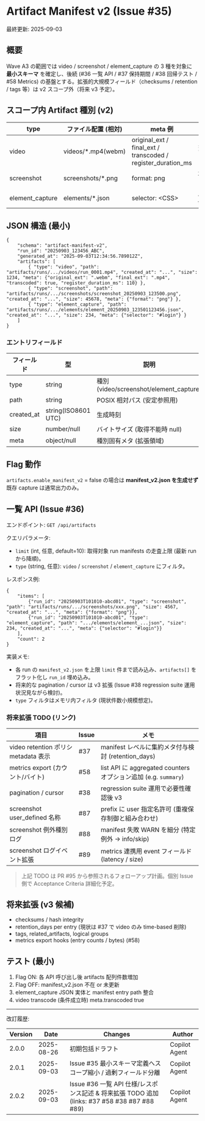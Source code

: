 # Artifact Manifest v2 (Issue #35)

最終更新: 2025-09-03

## 概要

Wave A3 の範囲では video / screenshot / element_capture の 3 種を対象に **最小スキーマ** を確定し、後続 (#36 一覧 API / #37 保持期間 / #38 回帰テスト / #58 Metrics) の基盤とする。拡張的大規模フィールド（checksums / retention / tags 等）は v2 スコープ外（将来 v3 予定）。

## スコープ内 Artifact 種別 (v2)

| type | ファイル配置 (相対) | meta 例 | 備考 |
|------|----------------------|---------|------|
| video | videos/*.mp4(webm) | original_ext / final_ext / transcoded / register_duration_ms | 変換は ffmpeg 存在時 (#30) |
| screenshot | screenshots/*.png | format: png | 将来 user_named (#87) 追加予定 |
| element_capture | elements/*.json | selector: \<CSS\> | JSON 本体に text/value/captured_at |

## JSON 構造 (最小)

```jsonc
{
    "schema": "artifact-manifest-v2",
    "run_id": "20250903_123456_ABC",
    "generated_at": "2025-09-03T12:34:56.789012Z",
    "artifacts": [
        { "type": "video", "path": "artifacts/runs/.../videos/run_0001.mp4", "created_at": "...", "size": 1234, "meta": {"original_ext": ".webm", "final_ext": ".mp4", "transcoded": true, "register_duration_ms": 110} },
        { "type": "screenshot", "path": "artifacts/runs/.../screenshots/screenshot_20250903_123500.png", "created_at": "...", "size": 45678, "meta": {"format": "png"} },
        { "type": "element_capture", "path": "artifacts/runs/.../elements/element_20250903_123501123456.json", "created_at": "...", "size": 234, "meta": {"selector": "#login"} }
    ]
}
```

### エントリフィールド

| フィールド | 型 | 説明 |
|------------|----|------|
| type | string | 種別 (video/screenshot/element_capture) |
| path | string | POSIX 相対パス (安定参照用) |
| created_at | string(ISO8601 UTC) | 生成時刻 |
| size | number/null | バイトサイズ (取得不能時 null) |
| meta | object/null | 種別固有メタ (拡張領域) |

## Flag 動作

`artifacts.enable_manifest_v2` = false の場合は **manifest_v2.json を生成せず** 既存 capture は通常出力のみ。

## 一覧 API (Issue #36)

エンドポイント: `GET /api/artifacts`

クエリパラメータ:

- `limit` (int, 任意, default=10): 取得対象 run manifests の走査上限 (最新 run から降順)。
- `type` (string, 任意): `video` / `screenshot` / `element_capture` にフィルタ。

レスポンス例:

```jsonc
{
    "items": [
        {"run_id": "20250903T101010-abcd01", "type": "screenshot", "path": "artifacts/runs/.../screenshots/xxx.png", "size": 4567, "created_at": "...", "meta": {"format": "png"}},
        {"run_id": "20250903T101010-abcd01", "type": "element_capture", "path": ".../elements/element_...json", "size": 234, "created_at": "...", "meta": {"selector": "#login"}}
    ],
    "count": 2
}
```

実装メモ:

- 各 run の `manifest_v2.json` を上限 `limit` 件まで読み込み、`artifacts[]` をフラット化し `run_id` 埋め込み。
- 将来的な pagination / cursor は v3 拡張 (Issue #38 regression suite 運用状況見ながら検討)。
- `type` フィルタはメモリ内フィルタ (現状件数小規模想定)。

### 将来拡張 TODO (リンク)

| 項目 | Issue | メモ |
|------|-------|------|
| video retention ポリシ metadata 表示 | #37 | manifest レベルに集約メタ付与検討 (retention_days) |
| metrics export (カウント/バイト) | #58 | list API に aggregated counters オプション追加 (e.g. `summary`) |
| pagination / cursor | #38 | regression suite 運用で必要性確認後 v3 |
| screenshot user_defined 名称 | #87 | prefix に user 指定名許可 (重複保存制御と組み合わせ) |
| screenshot 例外種別ログ | #88 | manifest 失敗 WARN を細分 (特定例外 → info/skip) |
| screenshot ログイベント拡張 | #89 | metrics 連携用 event フィールド (latency / size) |

> 上記 TODO は PR #95 から参照されるフォローアップ計画。個別 Issue 側で Acceptance Criteria 詳細化予定。

## 将来拡張 (v3 候補)

- checksums / hash integrity
- retention_days per entry (現状は #37 で video のみ time-based 削除)
- tags, related_artifacts, logical groups
- metrics export hooks (entry counts / bytes) (#58)

## テスト (最小)

1. Flag ON: 各 API 呼び出し後 artifacts 配列件数増加
2. Flag OFF: manifest_v2.json 不在 or 未更新
3. element_capture JSON 実体と manifest entry path 整合
4. video transcode (条件成立時) meta.transcoded true

---

改訂履歴:

| Version | Date | Changes | Author |
|---------|------|---------|--------|
| 2.0.0 | 2025-08-26 | 初期包括ドラフト | Copilot Agent |
| 2.0.1 | 2025-09-03 | Issue #35 最小スキーマ定義へスコープ縮小 / 過剰フィールド分離 | Copilot Agent |
| 2.0.2 | 2025-09-03 | Issue #36 一覧 API 仕様/レスポンス記述 & 将来拡張 TODO 追加 (links: #37 #58 #38 #87 #88 #89) | Copilot Agent |
